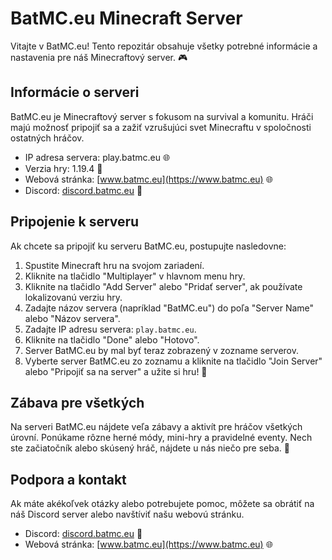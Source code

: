 # BatMC.eu Minecraft Server

Vitajte v BatMC.eu! Tento repozitár obsahuje všetky potrebné informácie a nastavenia pre náš Minecraftový server. 🎮

## Informácie o serveri

BatMC.eu je Minecraftový server s fokusom na survival a komunitu. Hráči majú možnosť pripojiť sa a zažiť vzrušujúci svet Minecraftu v spoločnosti ostatných hráčov.

- IP adresa servera: play.batmc.eu 🌐
- Verzia hry: 1.19.4 🧱
- Webová stránka: [www.batmc.eu](https://www.batmc.eu) 🌐
- Discord: [discord.batmc.eu](https://discord.batmc.eu) 💬

## Pripojenie k serveru

Ak chcete sa pripojiť ku serveru BatMC.eu, postupujte nasledovne:

1. Spustite Minecraft hru na svojom zariadení.
2. Kliknite na tlačidlo "Multiplayer" v hlavnom menu hry.
3. Kliknite na tlačidlo "Add Server" alebo "Pridať server", ak používate lokalizovanú verziu hry.
4. Zadajte názov servera (napríklad "BatMC.eu") do poľa "Server Name" alebo "Názov servera".
5. Zadajte IP adresu servera: `play.batmc.eu`.
6. Kliknite na tlačidlo "Done" alebo "Hotovo".
7. Server BatMC.eu by mal byť teraz zobrazený v zozname serverov.
8. Vyberte server BatMC.eu zo zoznamu a kliknite na tlačidlo "Join Server" alebo "Pripojiť sa na server" a užite si hru! 🚀

## Zábava pre všetkých

Na serveri BatMC.eu nájdete veľa zábavy a aktivít pre hráčov všetkých úrovní. Ponúkame rôzne herné módy, mini-hry a pravidelné eventy. Nech ste začiatočník alebo skúsený hráč, nájdete u nás niečo pre seba. 🎉

## Podpora a kontakt

Ak máte akékoľvek otázky alebo potrebujete pomoc, môžete sa obrátiť na náš Discord server alebo navštíviť našu webovú stránku.

- Discord: [discord.batmc.eu](https://discord.batmc.eu) 💬
- Webová stránka: [www.batmc.eu](https://www.batmc.eu) 🌐
